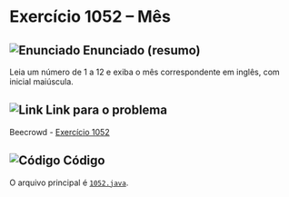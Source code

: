 # Exercício 1052 – Mês
## <img src="https://img.icons8.com/ios-glyphs/24/000000/book.png" alt="Enunciado" /> Enunciado (resumo)  
Leia um número de 1 a 12 e exiba o mês correspondente em inglês, com inicial maiúscula.

## <img src="https://img.icons8.com/ios-glyphs/24/000000/link.png" alt="Link" /> Link para o problema  
Beecrowd - [Exercício 1052](https://www.beecrowd.com.br/judge/pt/problems/view/1052)

## <img src="https://img.icons8.com/ios-glyphs/24/000000/code.png" alt="Código" /> Código  
O arquivo principal é [`1052.java`](1052.java).
